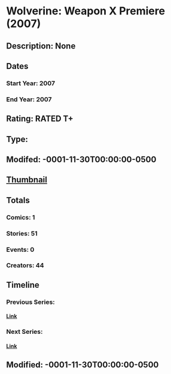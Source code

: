 # Wolverine: Weapon X Premiere (2007)
## Description: None
## Dates
### Start Year: 2007
### End Year: 2007
## Rating: RATED T+
## Type: 
## Modifed: -0001-11-30T00:00:00-0500
## [Thumbnail](http://i.annihil.us/u/prod/marvel/i/mg/1/d0/4bc5a1dee7c1c.jpg)
## Totals
### Comics: 1
### Stories: 51
### Events: 0
### Creators: 44
## Timeline
### Previous Series: 
#### [Link]()
### Next Series: 
#### [Link]()
## Modified: -0001-11-30T00:00:00-0500
